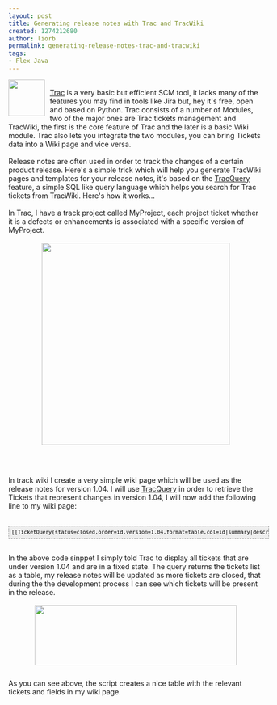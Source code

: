 ```yaml
---
layout: post
title: Generating release notes with Trac and TracWiki
created: 1274212680
author: liorb
permalink: generating-release-notes-trac-and-tracwiki
tags:
- Flex Java
---
```

<a onblur="try {parent.deselectBloggerImageGracefully();} catch(e) {}" href="http://3.bp.blogspot.com/_tECzk8Tdl88/S98b2DzBAWI/AAAAAAAAAHc/xIK9v3m4a_g/s1600/trac_logo.jpeg"><img style="float: left; margin: 0pt 10px 10px 0pt; cursor: pointer; width: 72px; height: 72px;" src="http://3.bp.blogspot.com/_tECzk8Tdl88/S98b2DzBAWI/AAAAAAAAAHc/xIK9v3m4a_g/s400/trac_logo.jpeg" alt="" id="BLOGGER_PHOTO_ID_5467119088197239138" border="0" /></a><br /><a href="http://trac.edgewall.org/">Trac</a> is a very basic but efficient SCM tool, it lacks many of the features you may find in tools like Jira but, hey it's free, open and based on Python. Trac consists of a number of Modules, two of the major ones are Trac tickets management and TracWiki, the first is the core feature of Trac and the later is a basic Wiki module. Trac also lets you integrate the two modules, you can bring Tickets data into a Wiki page and vice versa.<br /><br />Release notes are often used in order to track the changes of a certain product release. Here's a simple trick which will help you generate TracWiki pages and templates for your release notes, it's based on the <a href="http://trac.edgewall.org/wiki/TracQuery">TracQuery</a> feature, a simple SQL like query language which helps you search for Trac tickets from TracWiki. Here's how it works...<br /><br />In Trac, I have a track project called MyProject, each project ticket whether it is a defects or enhancements is associated with a specific version of MyProject.<br /><br /><a onblur="try {parent.deselectBloggerImageGracefully();} catch(e) {}" href="http://4.bp.blogspot.com/_tECzk8Tdl88/S-SADayApMI/AAAAAAAAAHk/geEw6Rp9gaU/s1600/trac_ticket.png"><img style="display: block; margin: 0px auto 10px; text-align: center; cursor: pointer; width: 372px; height: 400px;" src="http://4.bp.blogspot.com/_tECzk8Tdl88/S-SADayApMI/AAAAAAAAAHk/geEw6Rp9gaU/s400/trac_ticket.png" alt="" id="BLOGGER_PHOTO_ID_5468636643751666882" border="0" /></a><br /><br /><br />In track wiki I create a very simple wiki page which will be used as the release notes for version 1.04. I will use <a href="http://trac.edgewall.org/wiki/TracQuery">TracQuery</a> in order to retrieve the Tickets that represent changes in version 1.04, I will now add the following line to my wiki page:<br /><br /><pre style="font-family: Andale Mono,Lucida Console,Monaco,fixed,monospace; color: rgb(0, 0, 0); background-color: rgb(238, 238, 238); font-size: 12px; border: 1px dashed rgb(153, 153, 153); line-height: 14px; padding: 5px; overflow: auto; width: 100%;"><code>[[TicketQuery(status=closed,order=id,version=1.04,format=table,col=id|summary|description)]]<br /></code></pre><br />In the above code sinppet I simply told Trac to display all tickets that are under version 1.04 and are in a fixed state. The query returns the tickets list as a table, my release notes will be updated as more tickets are closed, that during the the development process I can see which tickets will be present in the release.<br /><br /><a onblur="try {parent.deselectBloggerImageGracefully();} catch(e) {}" href="http://2.bp.blogspot.com/_tECzk8Tdl88/S_LXxoxjrcI/AAAAAAAAAH8/HUO8CjudEtg/s1600/trackwiki.png"><img style="display: block; margin: 0px auto 10px; text-align: center; cursor: pointer; width: 400px; height: 119px;" src="http://2.bp.blogspot.com/_tECzk8Tdl88/S_LXxoxjrcI/AAAAAAAAAH8/HUO8CjudEtg/s400/trackwiki.png" alt="" id="BLOGGER_PHOTO_ID_5472673744967413186" border="0" /></a><a onblur="try {parent.deselectBloggerImageGracefully();} catch(e) {}" href="http://2.bp.blogspot.com/_tECzk8Tdl88/S-SCCgI9G2I/AAAAAAAAAHs/3CqT2GZbujY/s1600/trac_table.png"><br /></a>As you can see above, the script creates a nice table with the relevant tickets and fields in my wiki page.
